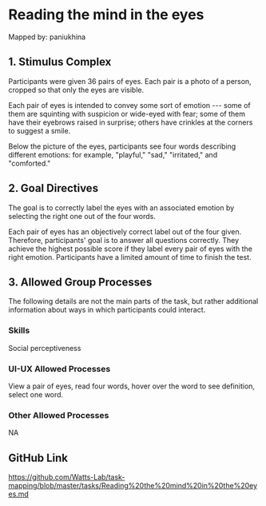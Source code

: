 # Reading the mind in the eyes

Mapped by: paniukhina 

## 1. Stimulus Complex 
Participants were given 36 pairs of eyes. Each pair is a photo of a person, cropped so that only the eyes are visible.

Each pair of eyes is intended to convey some sort of emotion --- some of them are squinting with suspicion or wide-eyed with fear; some of them have their eyebrows raised in surprise; others have crinkles at the corners to suggest a smile.

Below the picture of the eyes, participants see four words describing different emotions: for example, "playful," "sad," "irritated," and "comforted."

## 2. Goal Directives 
The goal is to correctly label the eyes with an associated emotion by selecting the right one out of the four words.

Each pair of eyes has an objectively correct label out of the four given. Therefore, participants' goal is to answer all questions correctly. They achieve the highest possible score if they label every pair of eyes with the right emotion. Participants have a limited amount of time to finish the test.

## 3. Allowed Group Processes 
The following details are not the main parts of the task, but rather additional information about ways in which participants could interact.

### Skills 
Social perceptiveness

### UI-UX Allowed Processes
View a pair of eyes, read four words, hover over the word to see definition, select one word.

### Other Allowed Processes
NA

## GitHub Link 
https://github.com/Watts-Lab/task-mapping/blob/master/tasks/Reading%20the%20mind%20in%20the%20eyes.md
